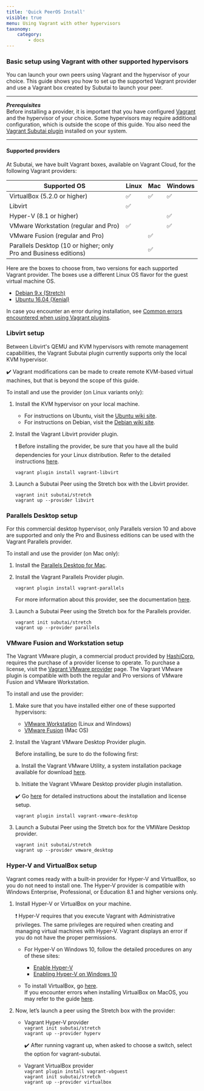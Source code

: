 ```yaml
---
title: 'Quick PeerOS Install'
visible: true
menu: Using Vagrant with other hypervisors
taxonomy:
    category:
        - docs
---
```


### Basic setup using Vagrant with other supported hypervisors

You can launch your own peers using Vagrant and the hypervisor of your choice. This guide shows you how to set up the supported Vagrant provider and use a Vagrant box created by Subutai to launch your peer. 

***
**_Prerequisites_**  
Before installing a provider, it is important that you have configured [Vagrant](https://www.vagrantup.com/downloads.html) and the hypervisor of your choice. Some hypervisors may require additional configuration, which is outside the scope of this guide. You also need the [Vagrant Subutai plugin](https://github.com/subutai-io/vagrant) installed on your system. 
***

#### Supported providers

At Subutai, we have built Vagrant boxes, available on Vagrant Cloud, for the following Vagrant providers:

|Supported OS|Linux|Mac|Windows|
|------------------|---------------|----------------|--------------------|
|VirtualBox (5.2.0 or higher)|✅|✅|✅|
|Libvirt|✅| | |
|Hyper-V (8.1 or higher)| | |✅|
|VMware Workstation (regular and Pro)|✅| |✅|
|VMware Fusion (regular and Pro)| |✅| |
|Parallels Desktop (10 or higher; only Pro and Business editions)| |✅| |

Here are the boxes to choose from, two versions for each supported Vagrant provider. The boxes use a different Linux OS flavor for the guest virtual machine OS.

* [Debian 9.x (Stretch)](https://app.vagrantup.com/subutai/boxes/stretch) 
* [Ubuntu 16.04 (Xenial)](https://app.vagrantup.com/subutai/boxes/xenial) 

In case you encounter an error during installation, see [Common errors encountered when using Vagrant plugins](https://github.com/MarilizaC/doc_v2/wiki/Maintain-your-Vagrant-plugins#-common-errors-encountered-when-using-vagrant-plugins).

### Libvirt setup

Between Libvirt's QEMU and KVM hypervisors with remote management capabilities, the Vagrant Subutai plugin currently supports only the local KVM hypervisor.     

✔️ Vagrant modifications can be made to create remote KVM-based virtual machines, but that is beyond the scope of this guide. 

To install and use the provider (on Linux variants only):   

1. Install the KVM hypervisor on your local machine.  
   * For instructions on Ubuntu, visit the [Ubuntu wiki site](https://help.ubuntu.com/community/KVM/Installation).
   * For instructions on Debian, visit the [Debian wiki site](https://wiki.debian.org/KVM).
   
2. Install the Vagrant Libvirt provider plugin.   

   ❗️ Before installing the provider, be sure that you have all the build dependencies for your Linux distribution. Refer to the detailed instructions [here](https://github.com/vagrant-libvirt/vagrant-libvirt#installation).
   
   `vagrant plugin install vagrant-libvirt`
   
3. Launch a Subutai Peer using the Stretch box with the Libvirt provider.   

   `vagrant init subutai/stretch`   
   `vagrant up --provider libvirt`

### Parallels Desktop setup

For this commercial desktop hypervisor, only Parallels version 10 and above are supported and only the Pro and Business editions can be used with the Vagrant Parallels provider.

To install and use the provider (on Mac only):

1. Install the [Parallels Desktop for Mac](https://www.parallels.com/products/desktop/).

2. Install the Vagrant Parallels Provider plugin.   

   `vagrant plugin install vagrant-parallels`
   
   For more information about this provider, see the documentation [here](https://github.com/Parallels/vagrant-parallels).

3. Launch a Subutai Peer using the Stretch box for the Parallels provider.   

   `vagrant init subutai/stretch`   
   `vagrant up --provider parallels`

### VMware Fusion and Workstation setup

The Vagrant VMware plugin, a commercial product provided by [HashiCorp](https://www.hashicorp.com), requires the purchase of a provider license to operate. To purchase a license, visit the [Vagrant VMware provider](https://www.vagrantup.com/vmware/#buy-now) page. The Vagrant VMware plugin is compatible with both the regular and Pro versions of VMware Fusion and VMware Workstation.

To install and use the provider:

1. Make sure that you have installed either one of these supported hypervisors:    

   * [VMware Workstation](https://kb.vmware.com/s/article/2057907) (Linux and Windows)
   * [VMware Fusion](https://kb.vmware.com/s/article/2014097) (Mac OS) 

2. Install the Vagrant VMware Desktop Provider plugin.

   Before installing, be sure to do the following first:
   
   a. Install the Vagrant VMware Utility, a system installation package available for download [here](https://www.vagrantup.com/docs/vmware/vagrant-vmware-utility.html).   
   
   b. Initiate the Vagrant VMware Desktop provider plugin installation.     
   
   ✔️ Go [here](https://www.vagrantup.com/docs/vmware/installation.html) for detailed instructions about the installation and license setup.   
   
   `vagrant plugin install vagrant-vmware-desktop`

3. Launch a Subutai Peer using the Stretch box for the VMWare Desktop provider.   

   `vagrant init subutai/stretch`   
   `vagrant up --provider vmware_desktop`

### Hyper-V and VirtualBox setup

Vagrant comes ready with a built-in provider for Hyper-V and VirtualBox, so you do not need to install one. The Hyper-V provider is compatible with Windows Enterprise, Professional, or Education 8.1 and higher versions only. 

1. Install Hyper-V or VirtualBox on your machine.   

   ❗️ Hyper-V requires that you execute Vagrant with Administrative privileges. The same privileges are required when creating and managing virtual machines with Hyper-V. Vagrant displays an error if you do not have the proper permissions.
   
   * For Hyper-V on Windows 10, follow the detailed procedures on any of these sites:
     * [Enable Hyper-V](https://docs.microsoft.com/en-us/virtualization/hyper-v-on-windows/quick-start/enable-hyper-v)
     * [Enabling Hyper-V on Windows 10](https://blogs.technet.microsoft.com/canitpro/2015/09/08/step-by-step-enabling-hyper-v-for-use-on-windows-10/)
     
   * To install VirtualBox, go [here](https://www.virtualbox.org/wiki/Downloads).    
     If you encounter errors when installing VirtualBox on MacOS, you may refer to the guide [here](https://github.com/subutai-io/control-center/wiki/Troubleshooting-VirtualBox).

2. Now, let’s launch a peer using the Stretch box with the provider:

   * Vagrant Hyper-V provider   
     `vagrant init subutai/stretch`    
     `vagrant up --provider hyperv`   
     
     ✔️ After running vagrant up, when asked to choose a switch, select the option for vagrant-subutai.

   * Vagrant VirtualBox provider   
     `vagrant plugin install vagrant-vbguest`   
     `vagrant init subutai/stretch`   
     `vagrant up --provider virtualbox`   
